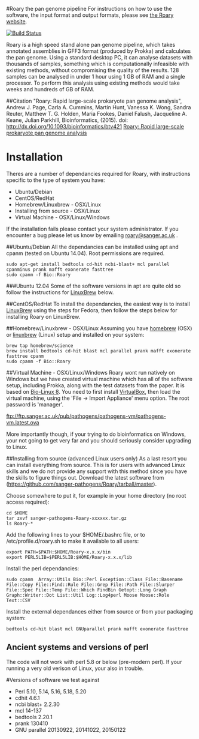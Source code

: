 #Roary the pan genome pipeline
For instructions on how to use the software, the input format and output formats, please see [the Roary website](http://sanger-pathogens.github.io/Roary).

[![Build Status](https://travis-ci.org/sanger-pathogens/Roary.svg?branch=master)](https://travis-ci.org/sanger-pathogens/Roary)

Roary is a high speed stand alone pan genome pipeline, which takes annotated assemblies in GFF3 format (produced by Prokka) and calculates the pan genome.  Using a standard desktop PC, it can analyse datasets with thousands of samples, something which is computationally infeasible with existing methods, without compromising the quality of the results.  128 samples can be analysed in under 1 hour using 1 GB of RAM and a single processor. To perform this analysis using existing methods would take weeks and hundreds of GB of RAM.

##Citation
    "Roary: Rapid large-scale prokaryote pan genome analysis",
    Andrew J. Page, Carla A. Cummins, Martin Hunt, Vanessa K. Wong, Sandra Reuter, Matthew T. G. Holden, Maria Fookes, Daniel Falush, Jacqueline A. Keane, Julian Parkhill,
    Bioinformatics, (2015). doi: http://dx.doi.org/10.1093/bioinformatics/btv421
[Roary: Rapid large-scale prokaryote pan genome analysis](http://dx.doi.org/10.1093/bioinformatics/btv421)

# Installation
Theres are a number of dependancies required for Roary, with instructions specific to the type of system you have:
* Ubuntu/Debian
* CentOS/RedHat
* Homebrew/Linuxbrew - OSX/Linux
* Installing from source - OSX/Linux
* Virtual Machine - OSX/Linux/Windows

If the installation fails please contact your system administrator. If you encounter a bug please let us know by emailing roary@sanger.ac.uk .

##Ubuntu/Debian
All the dependancies can be installed using apt and cpanm (tested on Ubuntu 14.04). Root permissions are required.

```
sudo apt-get install bedtools cd-hit ncbi-blast+ mcl parallel cpanminus prank mafft exonerate fasttree
sudo cpanm -f Bio::Roary
```   

###Ubuntu 12.04
Some of the software versions in apt are quite old so follow the instructions for [LinuxBrew](http://brew.sh/linuxbrew/) below.

##CentOS/RedHat
To install the dependancies, the easiest way is to install [LinuxBrew](http://brew.sh/linuxbrew/) using the steps for Fedora, then follow the steps below for installing Roary on LinuxBrew.

##Homebrew/Linuxbrew - OSX/Linux
Assuming you have [homebrew](http://brew.sh/) (OSX) or [linuxbrew](http://brew.sh/linuxbrew/) (Linux) setup and installed on your system:

```
brew tap homebrew/science
brew install bedtools cd-hit blast mcl parallel prank mafft exonerate fasttree cpanm
sudo cpanm -f Bio::Roary
```

##Virtual Machine - OSX/Linux/Windows
Roary wont run natively on Windows but we have created virtual machine which has all of the software setup, including Prokka, along with the test datasets from the paper. It is based on [Bio-Linux 8](http://environmentalomics.org/bio-linux/).  You need to first install [VirtualBox](https://www.virtualbox.org/), then load the virtual machine, using the 'File -> Import Appliance' menu option. The root password is 'manager'.

ftp://ftp.sanger.ac.uk/pub/pathogens/pathogens-vm/pathogens-vm.latest.ova

More importantly though, if your trying to do bioinformatics on Windows, your not going to get very far and you should seriously consider upgrading to Linux.

##Installing from source (advanced Linux users only)
As a last resort you can install everything from source. This is for users with advanced Linux skills and we do not provide any support with this method since you have the skills to figure things out.
Download the latest software from (https://github.com/sanger-pathogens/Roary/tarball/master).

Choose somewhere to put it, for example in your home directory (no root access required):

```
cd $HOME
tar zxvf sanger-pathogens-Roary-xxxxxx.tar.gz
ls Roary-*
```

Add the following lines to your $HOME/.bashrc file, or to /etc/profile.d/roary.sh to make it available to all users:

```
export PATH=$PATH:$HOME/Roary-x.x.x/bin
export PERL5LIB=$PERL5LIB:$HOME/Roary-x.x.x/lib
```
Install the perl dependancies:

```
sudo cpanm  Array::Utils Bio::Perl Exception::Class File::Basename File::Copy File::Find::Rule File::Grep File::Path File::Slurper File::Spec File::Temp File::Which FindBin Getopt::Long Graph Graph::Writer::Dot List::Util Log::Log4perl Moose Moose::Role Text::CSV
```
Install the external dependances either from source or from your packaging system:
```
bedtools cd-hit blast mcl GNUparallel prank mafft exonerate fasttree
```

## Ancient systems and versions of perl
The code will not work with perl 5.8 or below (pre-modern perl). If your running a very old verison of Linux, your also in trouble.

#Versions of software we test against
* Perl 5.10, 5.14, 5.16, 5.18, 5.20
* cdhit 4.6.1
* ncbi blast+ 2.2.30
* mcl 14-137
* bedtools 2.20.1
* prank 130410
* GNU parallel 20130922, 20141022, 20150122
